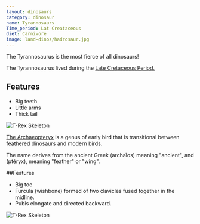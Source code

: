 ```yaml
---
layout: dinosaurs
category: dinosaur 
name: Tyrannosaurs
Time_period: Lat Creataceous
diet: Carnivore
image: land-dinos/hadrosaur.jpg
---
```


The Tyrannosaurus is the most fierce of all dinosaurs!

The Tyrannosaurus lived during the [Late Cretaceous Period.](http://en.wikipedia.org/wiki/Tyrannosaurus)

## Features

- Big teeth 
- Little arms
- Thick tail

![T-Rex Skeleton](http://upload.wikimedia.org/wikipedia/commons/thumb/9/94/Tyrannosaurus_Rex_Holotype.jpg/800px-Tyrannosaurus_Rex_Holotype.jpg)


[The Archaeopteryx](http://en.wikipedia.org/wiki/Archaeopteryx) is a genus of early bird that is transitional between feathered dinosaurs and modern birds.

The name derives from the ancient Greek (archaīos) meaning "ancient", and (ptéryx), meaning "feather" or "wing". 

##Features 

- Big toe
- Furcula (wishbone) formed of two clavicles fused together in the midline.
- Pubis elongate and directed backward.

![T-Rex Skeleton](http://upload.wikimedia.org/wikipedia/commons/thumb/9/9d/Archaeopteryx_lithographica_%28Berlin_specimen%29.jpg/443px-Archaeopteryx_lithographica_%28Berlin_specimen%29.jpg)





